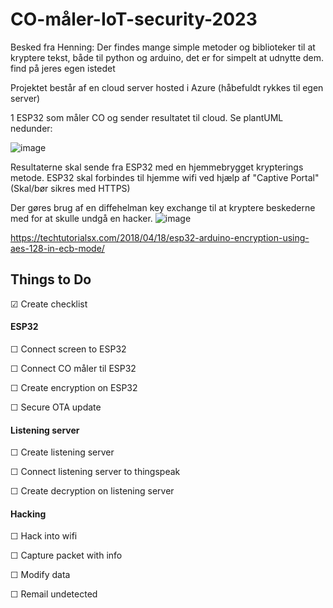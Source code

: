 # CO-måler-IoT-security-2023

Besked fra Henning:
Der findes mange simple metoder og biblioteker til at kryptere tekst, både til python og arduino, det er for simpelt at udnytte dem. find på jeres egen istedet


Projektet består af en cloud server hosted i Azure (håbefuldt rykkes til egen server)



1 ESP32 som måler CO og sender resultatet til cloud.
Se plantUML nedunder:


![image](https://user-images.githubusercontent.com/32704145/217624407-7782ff0a-c591-4cd5-bf04-c9df263d4730.png)






Resultaterne skal sende fra ESP32 med en hjemmebrygget krypterings metode.
ESP32 skal forbindes til hjemme wifi ved hjælp af "Captive Portal" (Skal/bør sikres med HTTPS)

Der gøres brug af en diffehelman key exchange til at kryptere beskederne med for at skulle undgå en hacker.
![image](https://user-images.githubusercontent.com/32704145/217820943-8d92fcbf-a589-4ad0-9f90-a15ce0c91ef4.png)

https://techtutorialsx.com/2018/04/18/esp32-arduino-encryption-using-aes-128-in-ecb-mode/

## Things to Do ##
&#x2611; Create checklist


#### ESP32 ####
&#x2610; Connect screen to ESP32

&#x2610; Connect CO måler til ESP32

&#x2610; Create encryption on ESP32

&#x2610; Secure OTA update

#### Listening server ####
&#x2610; Create listening server

&#x2610; Connect listening server to thingspeak

&#x2610; Create decryption on listening server

#### Hacking ####
&#x2610; Hack into wifi

&#x2610; Capture packet with info

&#x2610; Modify data

&#x2610; Remail undetected
